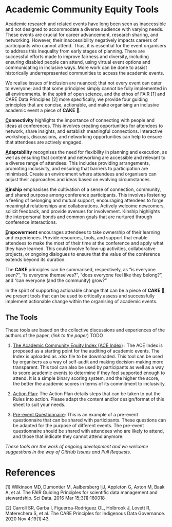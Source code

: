 # Academic Community Equity Tools
Academic research and related events have long been seen as inaccessible and not designed to accommodate a diverse audience with varying needs. These events are crucial for career advancement, research sharing, and networking. However, their inaccessibility negatively impacts careers of participants who cannot attend. Thus, it is essential for the event organisers to address this inequality from early stages of planning. There are successful efforts made to improve fairness and diversity, including ensuring disabled people can attend, using virtual event options and communicating in inclusive ways. More work can be done to assist historically underrepresented communities to access the academic events.

We realise issues of inclusion are nuanced; that not every event can cater to everyone; and that some principles simply cannot be fully implemented in all environments. In the spirit of open science, and the ethos of FAIR [1] and CARE Data Principles [2] more specifically, we provide four guiding principles that are concise, actionable, and make organising an inclusive academic event a piece of **CAKE** 🎂.

**<ins>C</ins>onnectivity** highlights the importance of connecting with people and ideas at conferences. This involves creating opportunities for attendees to network, share insights, and establish meaningful connections. Interactive workshops, discussions, and networking opportunities can help to ensure that attendees are actively engaged.

**<ins>A</ins>daptability** recognises the need for flexibility in planning and execution, as well as ensuring that content and networking are accessible and relevant to a diverse range of attendees. This includes providing arrangements, promoting inclusivity, and ensuring that barriers to participation are minimised. Create an environment where attendees and organisers can adjust their approaches and ideas based on evolving circumstances. 

**<ins>K</ins>inship** emphasises the cultivation of a sense of connection, community, and shared purpose among conference participants. This involves fostering a feeling of belonging and mutual support, encouraging attendees to forge meaningful relationships and collaborations. Actively welcome newcomers, solicit feedback, and provide avenues for involvement. Kinship highlights the interpersonal bonds and common goals that are nurtured through conference interactions.

**<ins>E</ins>mpowerment** encourages attendees to take ownership of their learning and experiences. Provide resources, tools, and support that enable attendees to make the most of their time at the conference and apply what they have learned. This could involve follow-up activities, collaborative projects, or ongoing dialogues to ensure that the value of the conference extends beyond its duration. 

The **CAKE** principles can be summarised, respectively, as “is everyone seen?”, “is everyone themselves?”, “does everyone feel like they belong?”, and “can everyone (and the community) grow?”

In the spirit of supporting actionable change that can be a piece of **CAKE** 🎂, we present tools that can be used to critically assess and successfully implement actionable change within the organising of academic events.

## The Tools
These tools are based on the collective discussions and experiences of the authors of the paper, (*link to the paper*) TODO

1. [The Academic Community Equity Index (ACE Index)](https://github.com/smhall97/academic-community-equity-tools/blob/main/Academic%20Community%20Equity%20Index.xlsx)
: The ACE Index is proposed as a starting point for the auditing of academic events. The Index is uploaded as .xlsx file to be downloaded. This tool can be used by organisers as a way of self-audit and making decision-making more transparent. This tool can also be used by participants as well as a way to score academic events to determine if they feel supported enough to attend. It is a simple binary scoring system, and the higher the score, the better the academic scores in terms of its commitment to inclusivity. 

2. [Action Plan](https://github.com/smhall97/academic-community-equity-tools/blob/main/action_plan.md): The Action Plan details steps that can be taken to put the Rules into action. Please adapt the content and/or design/format of this sheet to suit your needs.

3. [Pre-event Questionnaire](https://github.com/smhall97/academic-community-equity-tools/blob/main/preevent_questionnaire.md): This is an example of a pre-event questionnaire that can be shared with participants. These questions can be adapted for the purpose of different events. The pre-event questionnaire should be shared with attendees who are likely to attend, and those that indicate they cannot attend anymore.

*These tools are the work of ongoing development and we welcome suggestions in the way of GitHub Issues and Pull Requests.*

# References
[1] Wilkinson MD, Dumontier M, Aalbersberg IjJ, Appleton G, Axton M, Baak A, et al. The FAIR Guiding Principles for scientific data management and stewardship. Sci Data. 2016 Mar 15;3(1):160018

[2] Carroll SR, Garba I, Figueroa-Rodríguez OL, Holbrook J, Lovett R, Materechera S, et al. The CARE Principles for Indigenous Data Governance. 2020 Nov 4;19(1):43.
